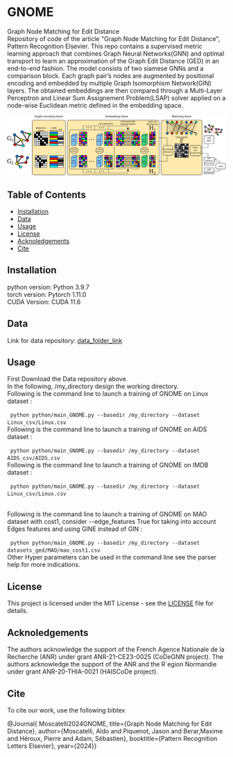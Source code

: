 # GNOME
Graph Node Matching for Edit Distance\
Repository of code of the article "Graph Node Matching for Edit Distance", Pattern Recognition Elsevier.
This repo contains a supervised metric learning approach that combines Graph Neural Networks(GNN) and optimal transport to learn an approximation of the Graph Edit Distance (GED) in an end-to-end fashion. The model consists of two siamese GNNs and a comparison block. Each graph pair’s nodes are augmented by positional encoding and embedded by multiple Graph Isomorphism Network(GIN) layers. The obtained embeddings are
then compared through a Multi-Layer Perceptron and Linear Sum Assignement Problem(LSAP) solver applied on a node-wise Euclidean metric defined in the embedding space.

![GNOME architecture](GNOME_img.png)

## Table of Contents

- [Installation](#installation)
- [Data](#data)
- [Usage](#usage)
- [License](#license)
- [Acknoledgements](#acknoledgements)
- [Cite](#cite)

## Installation

python version: Python 3.9.7 \
torch version: Pytorch 1.11.0 \
CUDA Version: CUDA 11.6

## Data
Link for data repository: [data_folder_link](https://drive.google.com/drive/folders/1wiebwTGNJ3oNL1phEoL5TKk8b72gBJ0f?usp=sharing)

## Usage
First Download the Data repository above. \
In the following, /my_directory design the working directory. \
Following is the command line to launch a training of GNOME on Linux dataset : 

``` python python/main_GNOME.py --basedir /my_directory --dataset Linux_csv/Linux.csv```
\
Following is the command line to launch a training of GNOME on AIDS dataset : 

``` python python/main_GNOME.py --basedir /my_directory --dataset AIDS_csv/AIDS.csv```
\
Following is the command line to launch a training of GNOME on IMDB dataset : 

``` python python/main_GNOME.py --basedir /my_directory --dataset Linux_csv/Linux.csv```

\
Following is the command line to launch a training of GNOME on MAO dataset with cost1, consider --edge_features True for taking into account Edges features and using GINE instead of GIN : 

``` python python/main_GNOME.py --basedir /my_directory --dataset datasets_ged/MAO/mao_cost1.csv```
\
Other Hyper parameters can be used in the command line see the parser help for more indications.


## License
This project is licensed under the MIT License - see the [LICENSE](/LICENSE) file for details.

## Acknoledgements
The authors acknowledge the support of the French Agence Nationale de la Recherche
(ANR) under grant ANR-21-CE23-0025 (CoDeGNN project). The authors acknowledge the
support of the ANR and the R´egion Normandie under grant ANR-20-THIA-0021 (HAISCoDe
project).

## Cite
To cite our work, use the following bibtex

@Journal{ Moscatelli2024GNOME, title={Graph Node Matching for Edit Distance}, author={Moscatelli, Aldo and Piquenot, Jason and Berar,Maxime and Héroux, Pierre and Adam, Sébastien}, booktitle={Pattern Recognition Letters Elsevier}, year={2024}}
